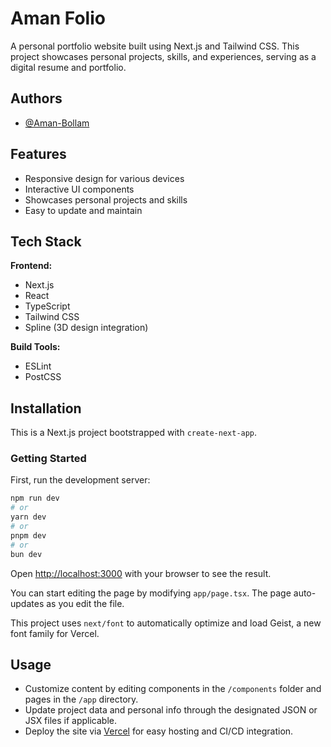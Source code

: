 # Aman Folio

A personal portfolio website built using Next.js and Tailwind CSS. This project showcases personal projects, skills, and experiences, serving as a digital resume and portfolio.

## Authors

- [@Aman-Bollam](https://github.com/Aman-Bollam)

## Features

- Responsive design for various devices
- Interactive UI components
- Showcases personal projects and skills
- Easy to update and maintain

## Tech Stack

**Frontend:**  
- Next.js  
- React  
- TypeScript  
- Tailwind CSS  
- Spline (3D design integration)

**Build Tools:**  
- ESLint  
- PostCSS  

## Installation

This is a Next.js project bootstrapped with `create-next-app`.

### Getting Started

First, run the development server:

```bash
npm run dev
# or
yarn dev
# or
pnpm dev
# or
bun dev
```

Open [http://localhost:3000](http://localhost:3000) with your browser to see the result.

You can start editing the page by modifying `app/page.tsx`. The page auto-updates as you edit the file.

This project uses `next/font` to automatically optimize and load Geist, a new font family for Vercel.

## Usage

- Customize content by editing components in the `/components` folder and pages in the `/app` directory.
- Update project data and personal info through the designated JSON or JSX files if applicable.
- Deploy the site via [Vercel](https://vercel.com/) for easy hosting and CI/CD integration.
